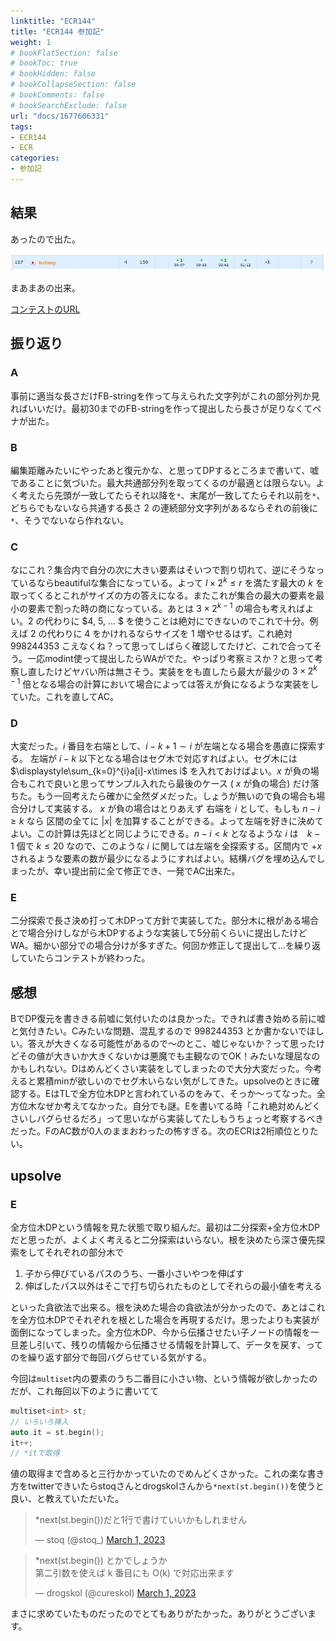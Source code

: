 ```yaml
---
linktitle: "ECR144"
title: "ECR144 参加記"
weight: 1
# bookFlatSection: false
# bookToc: true
# bookHidden: false
# bookCollapseSection: false
# bookComments: false
# bookSearchExclude: false
url: "docs/1677606331"
tags:
- ECR144
- ECR
categories:
- 参加記
---
```


## 結果

あったので出た。

![結果](result.png)

まあまあの出来。

[コンテストのURL](https://codeforces.com/contest/1796/my)

## 振り返り

### A
事前に適当な長さだけFB-stringを作って与えられた文字列がこれの部分列か見ればいいだけ。最初$30$までのFB-stringを作って提出したら長さが足りなくてペナが出た。

### B

編集距離みたいにやったあと復元かな、と思ってDPするところまで書いて、嘘であることに気づいた。最大共通部分列を取ってくるのが最適とは限らない。よく考えたら先頭が一致してたらそれ以降を`*`、末尾が一致してたらそれ以前を`*`、どちらでもないなら共通する長さ $2$ の連続部分文字列があるならそれの前後に`*`、そうでないなら作れない。
### C

なにこれ？集合内で自分の次に大きい要素はそいつで割り切れて、逆にそうなっているならbeautifulな集合になっている。よって $l\times 2^k \leq r$ を満たす最大の $k$ を取ってくるとこれがサイズの方の答えになる。またこれが集合の最大の要素を最小の要素で割った時の商になっている。あとは $3 \times 2^{k-1}$ の場合も考えればよい。$2$ の代わりに $4, 5, ... $ を使うことは絶対にできないのでこれで十分。例えば $2$ の代わりに $4$ をかけれるならサイズを $1$ 増やせるはず。これ絶対 $998244353$ こえなくね？って思ってしばらく確認してたけど、これで合ってそう。一応modint使って提出したらWAがでた。やっぱり考察ミスか？と思って考察し直したけどヤバい所は無さそう。実装ををも直したら最大が最少の $3 \times 2^{k-1}$ 倍となる場合の計算において場合によっては答えが負になるような実装をしていた。これを直してAC。
### D

大変だった。$i$ 番目を右端として、$i-k+1\sim i$ が左端となる場合を愚直に探索する。 左端が $i-k$ 以下となる場合はセグ木で対応すればよい。セグ木には $\displaystyle\sum_{k=0}^{i}a[i]-x\times i$ を入れておけばよい。$x$ が負の場合もこれで良いと思ってサンプル入れたら最後のケース ( $x$ が負の場合) だけ落ちた。もう一回考えたら確かに全然ダメだった。しょうが無いので負の場合も場合分けして実装する。
$x$ が負の場合はとりあえず 右端を $i$ として、もしも $n-i \geq k$ なら 区間の全てに $|x|$ を加算することができる。よって左端を好きに決めてよい。この計算は先ほどと同じようにできる。$n-i<k$ となるような $i$ は　$k-1$ 個で $k\leq 20$ なので、このような $i$ に関しては左端を全探索する。区間内で $+x$ されるような要素の数が最少になるようにすればよい。結構バグを埋め込んでしまったが、幸い提出前に全て修正でき、一発でAC出来た。
### E

二分探索で長さ決め打って木DPって方針で実装してた。部分木に根がある場合とで場合分けしながら木DPするような実装して5分前くらいに提出したけどWA。細かい部分での場合分けが多すぎた。何回か修正して提出して...を繰り返していたらコンテストが終わった。

## 感想
BでDP復元を書ききる前嘘に気付いたのは良かった。できれば書き始める前に嘘と気付きたい。Cみたいな問題、混乱するので $998244353$ とか書かないでほしい。答えが大きくなる可能性があるので～のとこ、嘘じゃないか？って思ったけどその値が大きいか大きくないかは悪魔でも主観なのでOK！みたいな理屈なのかもしれない。Dはめんどくさい実装をしてしまったので大分大変だった。今考えると累積minが欲しいのでセグ木いらない気がしてきた。upsolveのときに確認する。EはTLで全方位木DPと言われているのをみて、そっか～ってなった。全方位木なぜか考えてなかった。自分でも謎。Eを書いてる時「これ絶対めんどくさいしバグらせるだろ」って思いながら実装してたしもうちょっと考察するべきだった。FのAC数が0人のままおわったの怖すぎる。次のECRは2桁順位とりたい。

## upsolve

### E
全方位木DPという情報を見た状態で取り組んだ。最初は二分探索+全方位木DPだと思ったが、よくよく考えると二分探索はいらない。根を決めたら深さ優先探索をしてそれぞれの部分木で

1. 子から伸びているパスのうち、一番小さいやつを伸ばす
2. 伸ばしたパス以外はそこで打ち切られたものとしてそれらの最小値を考える

といった貪欲法で出来る。根を決めた場合の貪欲法が分かったので、あとはこれを全方位木DPでそれぞれを根とした場合を再現するだけ。思ったよりも実装が面倒になってしまった。全方位木DP、今から伝播させたい子ノードの情報を一旦差し引いて、残りの情報から伝播させる情報を計算して、データを戻す、ってのを繰り返す部分で毎回バグらせている気がする。

今回は`multiset`内の要素のうち二番目に小さい物、という情報が欲しかったのだが、これ毎回以下のように書いてて
```cpp
multiset<int> st;
// いろいろ挿入
auto it = st.begin();
it++;
// *itで取得
```
値の取得まで含めると三行かかっていたのでめんどくさかった。これの楽な書き方をtwitterできいたらstoqさんとdrogskolさんから`*next(st.begin())`を使うと良い、と教えていただいた。

<blockquote class="twitter-tweet"><p lang="ja" dir="ltr">*next(st.begin())だと1行で書けていいかもしれません</p>&mdash; stoq (@stoq_) <a href="https://twitter.com/stoq_/status/1630845693320630272?ref_src=twsrc%5Etfw">March 1, 2023</a></blockquote> <script async src="https://platform.twitter.com/widgets.js" charset="utf-8"></script>

<blockquote class="twitter-tweet"><p lang="ja" dir="ltr">*next(st.begin()) とかでしょうか<br>第二引数を使えば k 番目にも O(k) で対応出来ます</p>&mdash; drogskol (@cureskol) <a href="https://twitter.com/cureskol/status/1630846062356463616?ref_src=twsrc%5Etfw">March 1, 2023</a></blockquote> <script async src="https://platform.twitter.com/widgets.js" charset="utf-8"></script>

まさに求めていたものだったのでとてもありがたかった。ありがとうございます。